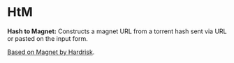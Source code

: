 # HtM
**Hash to Magnet:** Constructs a magnet URL from a torrent hash sent via URL or pasted on the input form.

[Based on Magnet by Hardrisk](https://github.com/hardrisk/magnet/).
